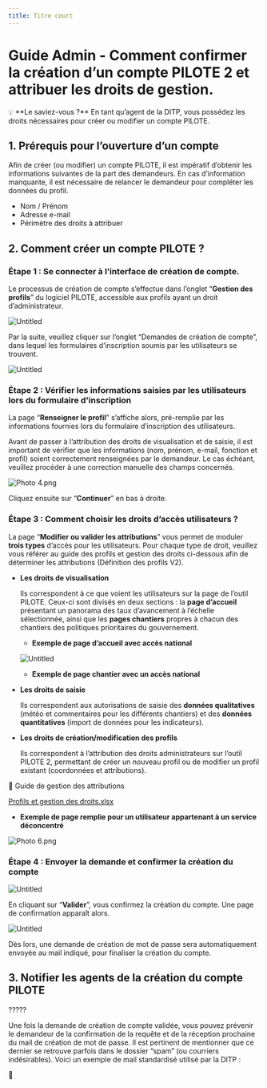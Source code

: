 ```yaml
---
title: Titre court
---
```


# Guide Admin - Comment confirmer la création d’un compte PILOTE 2 et attribuer les droits de gestion.

<aside>
💡 **Le saviez-vous ?**
En tant qu’agent de la DITP, vous possédez les droits nécessaires pour créer ou modifier un compte PILOTE.

</aside>

## 1. Prérequis pour l’ouverture d’un compte

Afin de créer (ou modifier) un compte PILOTE, il est impératif d’obtenir les informations suivantes de la part des demandeurs. En cas d’information manquante, il est nécessaire de relancer le demandeur pour compléter les données du profil.

- Nom / Prénom
- Adresse e-mail
- Périmètre des droits à attribuer

## 2. Comment créer un compte PILOTE ?

### **Étape 1 : Se connecter à l’interface de création de compte.**

Le processus de création de compte s’effectue dans l’onglet “**Gestion des profils**” du logiciel PILOTE, accessible aux profils ayant un droit d’administrateur. 

![Untitled](Guide%20Admin%20-%20Comment%20confirmer%20la%20cre%CC%81ation%20d%E2%80%99un%20%2046aa4dc3c7664d38a603015c4a3e1059/Untitled.png)

Par la suite, veuillez cliquer sur l’onglet “Demandes de création de compte”, dans lequel les formulaires d’inscription soumis par les utilisateurs se trouvent.

![Untitled](Guide%20Admin%20-%20Comment%20confirmer%20la%20cre%CC%81ation%20d%E2%80%99un%20%2046aa4dc3c7664d38a603015c4a3e1059/Untitled%201.png)

### Étape 2 : Vérifier les informations saisies par les utilisateurs lors du formulaire d’inscription

La page “**Renseigner le profil**” s’affiche alors, pré-remplie par les informations fournies lors du formulaire d’inscription des utilisateurs.

Avant de passer à l’attribution des droits de visualisation et de saisie, il est important de vérifier que les informations (nom, prénom, e-mail, fonction et profil) soient correctement renseignées par le demandeur. Le cas échéant, veuillez procéder à une correction manuelle des champs concernés.

![Photo 4.png](Guide%20Admin%20-%20Comment%20confirmer%20la%20cre%CC%81ation%20d%E2%80%99un%20%2046aa4dc3c7664d38a603015c4a3e1059/Photo_4.png)

Cliquez ensuite sur “**Continuer**” en bas à droite.

### Étape 3 : Comment choisir les droits d’accès utilisateurs ?

La page “**Modifier ou valider les attributions**” vous permet de moduler **trois types** d’accès pour les utilisateurs. Pour chaque type de droit, veuillez vous référer au guide des profils et gestion des droits ci-dessous afin de déterminer les attributions (Définition des profils V2).

- **Les droits de visualisation**
    
    Ils correspondent à ce que voient les utilisateurs sur la page de l’outil PILOTE. Ceux-ci sont divisés en deux sections : la **page d’accueil** présentant un panorama des taux d’avancement à l’échelle sélectionnée, ainsi que les **pages chantiers** propres à chacun des chantiers des politiques prioritaires du gouvernement. 
    
    - **Exemple de page d’accueil avec accès national**
    
    ![Untitled](Guide%20Admin%20-%20Comment%20confirmer%20la%20cre%CC%81ation%20d%E2%80%99un%20%2046aa4dc3c7664d38a603015c4a3e1059/Untitled%202.png)
    
    - **Exemple de page chantier avec un accès national**
    
- **Les droits de saisie**
    
    Ils correspondent aux autorisations de saisie des **données qualitatives** (météo et commentaires pour les différents chantiers) et des **données quantitatives** (import de données pour les indicateurs). 
    
- **Les droits de création/modification des profils**
    
    Ils correspondent à l’attribution des droits administrateurs sur l’outil PILOTE 2, permettant de créer un nouveau profil ou de modifier un profil existant (coordonnées et attributions).
    

<aside>
📄 Guide de gestion des attributions

[Profils et gestion des droits.xlsx](Guide%20Admin%20-%20Comment%20confirmer%20la%20cre%CC%81ation%20d%E2%80%99un%20%2046aa4dc3c7664d38a603015c4a3e1059/Profils_et_gestion_des_droits.xlsx)

</aside>

- **Exemple de page remplie pour un utilisateur appartenant à un service déconcentré**

![Photo 6.png](Guide%20Admin%20-%20Comment%20confirmer%20la%20cre%CC%81ation%20d%E2%80%99un%20%2046aa4dc3c7664d38a603015c4a3e1059/Photo_6.png)

### Étape 4 : Envoyer la demande et confirmer la création du compte

 

![Untitled](Guide%20Admin%20-%20Comment%20confirmer%20la%20cre%CC%81ation%20d%E2%80%99un%20%2046aa4dc3c7664d38a603015c4a3e1059/Untitled%203.png)

En cliquant sur “**Valider**”, vous confirmez la création du compte. Une page de confirmation apparaît alors. 

![Untitled](Guide%20Admin%20-%20Comment%20confirmer%20la%20cre%CC%81ation%20d%E2%80%99un%20%2046aa4dc3c7664d38a603015c4a3e1059/Untitled%204.png)

Dès lors, une demande de création de mot de passe sera automatiquement envoyée au mail indiqué, pour finaliser la création du compte. 

## 3. Notifier les agents de la création du compte PILOTE

?????

Une fois la demande de création de compte validée, vous pouvez prévenir le demandeur de la confirmation de la requête et de la réception prochaine du mail de création de mot de passe. Il est pertinent de mentionner que ce dernier se retrouve parfois dans le dossier “spam” (ou courriers indésirables). Voici un exemple de mail standardisé utilisé par la DITP : 

<aside>
📄

</aside>
